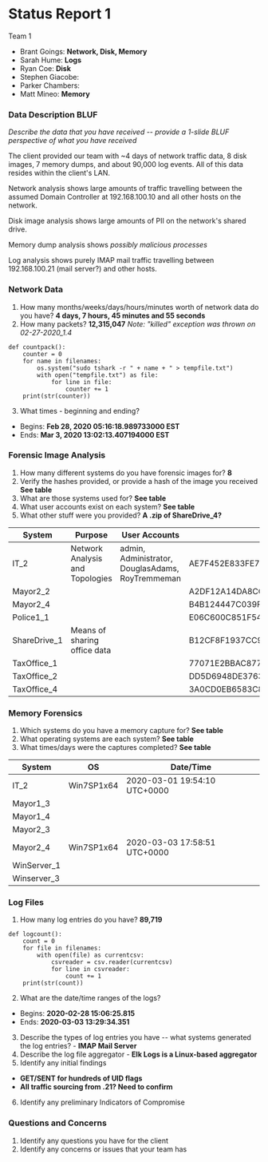 # Status Report 1
Team 1
  - Brant Goings: **Network, Disk, Memory**
  - Sarah Hume: **Logs**
  - Ryan Coe: **Disk**
  - Stephen Giacobe:
  - Parker Chambers:
  - Matt Mineo: **Memory**

### Data Description BLUF
_Describe the data that you have received -- provide a 1-slide BLUF perspective of what you have received_

The client provided our team with ~4 days of network traffic data, 8 disk images, 7 memory dumps, and about 90,000 log events. All of this data resides within the client's LAN.

Network analysis shows large amounts of traffic travelling between the assumed Domain Controller at 192.168.100.10 and all other hosts on the network.

Disk image analysis shows large amounts of PII on the network's shared drive.

Memory dump analysis shows _possibly malicious processes_

Log analysis shows purely IMAP mail traffic travelling between 192.168.100.21 (mail server?) and other hosts.

### Network Data
1. How many months/weeks/days/hours/minutes worth of network data do you have? **4 days, 7 hours, 45 minutes and 55 seconds**
2. How many packets? **12,315,047** _Note: "killed" exception was thrown on 02-27-2020_1.4_
  ```
  def countpack():
      counter = 0
      for name in filenames:
          os.system("sudo tshark -r " + name + " > tempfile.txt")
          with open("tempfile.txt") as file:
              for line in file:
                  counter += 1
      print(str(counter))
  ```
3. What times - beginning and ending?
  - Begins: **Feb 28, 2020 05:16:18.989733000 EST**
  - Ends: **Mar 3, 2020 13:02:13.407194000 EST**

### Forensic Image Analysis
1. How many different systems do you have forensic images for? **8**
2. Verify the hashes provided, or provide a hash of the image you received **See table**
3. What are those systems used for? **See table**
4. What user accounts exist on each system? **See table**
5. What other stuff were you provided? **A .zip of ShareDrive_4?**

System        | Purpose                         | User Accounts                                    | SHA256 Hash
------------- | ------------------------------- | ------------------------------------------------ | -------------
IT_2          | Network Analysis and Topologies | admin, Administrator, DouglasAdams, RoyTremmeman | AE7F452E833FE73CBF47FE02004AAEC2FE31D9EE1958D3774B557DC565E3D809
Mayor2_2      |                                 |                                                  | A2DF12A14DA8CC43736145FAEDAA56C91461F93BE2231BCE9DFB1AD9CD9196A7  
Mayor2_4      |                                 |                                                  | B4B124447C039F8B78835DDDBFEF0D9966D16A95B060D0FF99A4475CE064F630
Police1_1     |                                 |                                                  | E06C600C851F54A3164EF1F04BF25C04393A06FA407760696539617DBF7EC469
ShareDrive_1  | Means of sharing office data    |                                                  | B12CF8F1937CC9321AC721C8FB1CB0A15D853E3533E355EF0342CBF3A3E954FD
TaxOffice_1   |                                 |                                                  | 77071E2BBAC8776CFE21540537DE9D1FB4CC2BB06A50BCE6F67F916F235A0F41
TaxOffice_2   |                                 |                                                  | DD5D6948DE376321B8CCBE74DAAF31E6DACC2BD5546C352F7EB607BBFD737A3A
TaxOffice_4   |                                 |                                                  | 3A0CD0EB6583C8AFC85E947BBDCD52D38E3268FE1217027B19E10D16543BBA45

### Memory Forensics
1. Which systems do you have a memory capture for? **See table**
2. What operating systems are each system? **See table**
3. What times/days were the captures completed? **See table**

System      | OS         | Date/Time
----------- | ---------- | ---------
IT_2        | Win7SP1x64 | 2020-03-01 19:54:10 UTC+0000
Mayor1_3    |    |
Mayor1_4    |    |
Mayor2_3    |    |
Mayor2_4    | Win7SP1x64 | 2020-03-03 17:58:51 UTC+0000
WinServer_1 |    |
Winserver_3 |    |

### Log Files
1. How many log entries do you have? **89,719**
```
def logcount():
    count = 0
    for file in filenames:
        with open(file) as currentcsv:
            csvreader = csv.reader(currentcsv)
            for line in csvreader:
                count += 1
    print(str(count))
```
2. What are the date/time ranges of the logs?
  - Begins: **2020-02-28 15:06:25.815**
  - Ends: **2020-03-03 13:29:34.351**
3. Describe the types of log entries you have -- what systems generated the log entries? - **IMAP Mail Server**
4. Describe the log file aggregator - **Elk Logs is a Linux-based aggregator**
5. Identify any initial findings
  - **GET/SENT for hundreds of UID flags**
  - **All traffic sourcing from .21? Need to confirm**
6. Identify any preliminary Indicators of Compromise

### Questions and Concerns
1. Identify any questions you have for the client
2. Identify any concerns or issues that your team has
